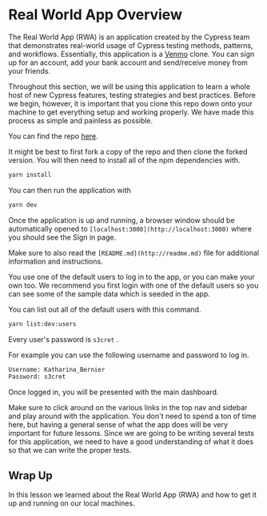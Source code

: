 # Real World App Overview

The Real World App (RWA) is an application created by the Cypress team that demonstrates real-world usage of Cypress testing methods, patterns, and workflows. Essentially, this application is a [Venmo](https://venmo.com/) clone. You can sign up for an account, add your bank account and send/receive money from your friends.

Throughout this section, we will be using this application to learn a whole host of new Cypress features, testing strategies and best practices. Before we begin, however, it is important that you clone this repo down onto your machine to get everything setup and working properly. We have made this process as simple and painless as possible.

You can find the repo [here](https://github.com/cypress-io/cypress-realworld-app).

It might be best to first fork a copy of the repo and then clone the forked version. You will then need to install all of the npm dependencies with.

```bash
yarn install
```

You can then run the application with

```bash
yarn dev
```

Once the application is up and running, a browser window should be automatically opened to `[localhost:3000](http://localhost:3000)` where you should see the Sign in page.

<DocsImage
src="/img/guides/real-world-testing/real-world-examples/real-world-app-overview/Screen_Shot_2021-06-28_at_11.32.22_AM.png"
alt="real world app sign in page"></DocsImage>

Make sure to also read the `[README.md](http://readme.md)` file for additional information and instructions.

You use one of the default users to log in to the app, or you can make your own too. We recommend you first login with one of the default users so you can see some of the sample data which is seeded in the app.

You can list out all of the default users with this command.

```bash
yarn list:dev:users
```

Every user's password is `s3cret` .

For example you can use the following username and password to log in.

```bash
Username: Katharina_Bernier
Password: s3cret
```

Once logged in, you will be presented with the main dashboard.

<DocsImage
src="/img/guides/real-world-testing/real-world-examples/real-world-app-overview/Screen_Shot_2021-06-28_at_11.35.29_AM.png"
alt="real world app dashboard"></DocsImage>

Make sure to click around on the various links in the top nav and sidebar and play around with the application. You don't need to spend a ton of time here, but having a general sense of what the app does will be very important for future lessons. Since we are going to be writing several tests for this application, we need to have a good understanding of what it does so that we can write the proper tests.

## Wrap Up

In this lesson we learned about the Real World App (RWA) and how to get it up and running on our local machines.
